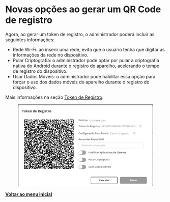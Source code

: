 # Novas opções ao gerar um QR Code de registro

Agora, ao gerar um token de registro, o administrador poderá incluir as seguintes informações:

* Rede Wi-Fi: ao inserir uma rede, evita que o usuário tenha que digitar as informações da rede no dispositivo.
* Pular Criptografia: o administrador pode optar por pular a criptografia nativa do Android durante o registro do aparelho, acelerando o tempo de registro do dispositivo.
* Usar Dados Móveis: o administrador pode habilitar essa opção para forçar o uso dos dados móveis do aparelho durante o registro do dispositivo.

Mais informações na seção [Token de Registro](../../portal/configuracoes/gerenciar-politicas/token-de-registro.md).

<figure><img src="../../../.gitbook/assets/image (8) (1) (1) (1) (1).png" alt=""><figcaption></figcaption></figure>

[**Voltar ao menu inicial**](./)
